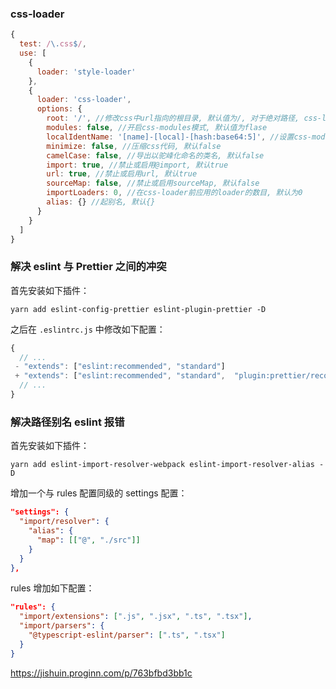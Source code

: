 <!--
 * @Description:
 * @Author: dnh
 * @Date: 2022-06-10 11:52:37
 * @LastEditors: dnh
 * @FilePath: \example\react\mobx\README.md
 * @LastEditTime: 2022-06-10 19:07:55
-->

### css-loader

```js
{
  test: /\.css$/,
  use: [
    {
      loader: 'style-loader'
    },
    {
      loader: 'css-loader',
      options: {
        root: '/', //修改css中url指向的根目录, 默认值为/, 对于绝对路径, css-loader默认是不会对它进行处理的
        modules: false, //开启css-modules模式, 默认值为flase
        localIdentName: '[name]-[local]-[hash:base64:5]', //设置css-modules模式下local类名的命名
        minimize: false, //压缩css代码, 默认false
        camelCase: false, //导出以驼峰化命名的类名, 默认false
        import: true, //禁止或启用@import, 默认true
        url: true, //禁止或启用url, 默认true
        sourceMap: false, //禁止或启用sourceMap, 默认false
        importLoaders: 0, //在css-loader前应用的loader的数目, 默认为0
        alias: {} //起别名, 默认{}
      }
    }
  ]
}
```

### 解决 eslint 与 Prettier 之间的冲突

首先安装如下插件：

```
yarn add eslint-config-prettier eslint-plugin-prettier -D
```

之后在 `.eslintrc.js` 中修改如下配置：

```js
{
  // ...
 - "extends": ["eslint:recommended", "standard"]
 + "extends": ["eslint:recommended", "standard",  "plugin:prettier/recommended"]
  // ...
}
```

### 解决路径别名 eslint 报错

首先安装如下插件：

```
yarn add eslint-import-resolver-webpack eslint-import-resolver-alias -D
```

增加一个与 rules 配置同级的 settings 配置：

```json
"settings": {
  "import/resolver": {
    "alias": {
      "map": [["@", "./src"]]
    }
  }
},
```

rules 增加如下配置：

```json
"rules": {
  "import/extensions": [".js", ".jsx", ".ts", ".tsx"],
  "import/parsers": {
    "@typescript-eslint/parser": [".ts", ".tsx"]
  }
}
```

https://jishuin.proginn.com/p/763bfbd3bb1c
